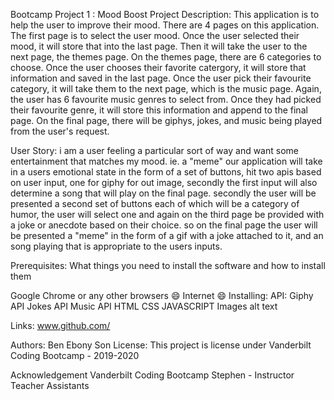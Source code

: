 Bootcamp Project 1 : Mood Boost
Project Description:
This application is to help the user to improve their mood. There are 4 pages on this application. The first page is to select the user mood. Once the user selected their mood, it will store that into the last page. Then it will take the user to the next page, the themes page. On the themes page, there are 6 categories to choose. Once the user chooses their favorite catergory, it will store that information and saved in the last page. Once the user pick their favourite category, it will take them to the next page, which is the music page. Again, the user has 6 favourite music genres to select from. Once they had picked their favourite genre, it will store this information and append to the final page. On the final page, there will be giphys, jokes, and music being played from the user's request.

User Story:
i am a user feeling a particular sort of way and want some entertainment that matches my mood. ie. a "meme" our application will take in a users emotional state in the form of a set of buttons, hit two apis based on user input, one for giphy for out image, secondly the first input will also determine a song that will play on the final page. secondly the user will be presented a second set of buttons each of which will be a category of humor, the user will select one and again on the third page be provided with a joke or anecdote based on their choice. so on the final page the user will be presented a "meme" in the form of a gif with a joke attached to it, and an song playing that is appropriate to the users inputs.

Prerequisites:
What things you need to install the software and how to install them

Google Chrome or any other browsers 😄
Internet 😄
Installing:
API:
Giphy API
Jokes API
Music API
HTML
CSS
JAVASCRIPT
Images
alt text

Links:
www.github.com/

Authors:
Ben
Ebony
Son
License:
This project is license under Vanderbilt Coding Bootcamp - 2019-2020

Acknowledgement
Vanderbilt Coding Bootcamp
Stephen - Instructor
Teacher Assistants
